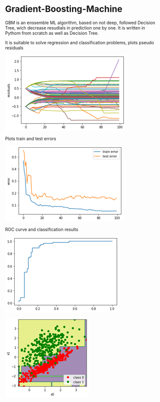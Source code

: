 # Gradient-Boosting-Machine

GBM is an enssemble ML algorithm, based on not deep, followed Decision Tree, wich decrease resudials in prediction one by one.
It is written in Pythom from scratch as well as Decision Tree.

It is suitable to solve regression and classification problems, plots pseudo residuals

![picture 1](residuals.png)

Plots train and test errors

![picture 2](errors.png)

ROC curve and classification results

![picture 3](ROC.png)

![picture 4](classification.png)
